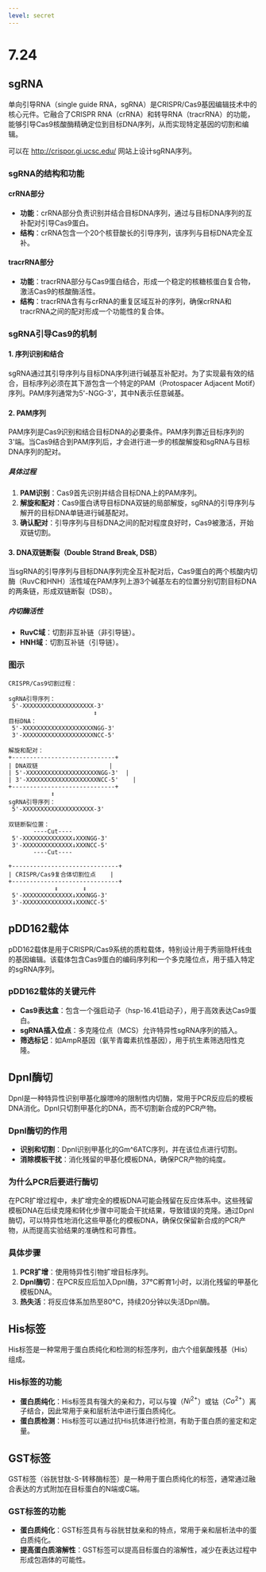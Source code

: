 ```yaml
---
level: secret
---
```

# 7.24

## sgRNA

单向引导RNA（single guide RNA，sgRNA）是CRISPR/Cas9基因编辑技术中的核心元件。它融合了CRISPR RNA（crRNA）和转导RNA（tracrRNA）的功能，能够引导Cas9核酸酶精确定位到目标DNA序列，从而实现特定基因的切割和编辑。

可以在 http://crispor.gi.ucsc.edu/ 网站上设计sgRNA序列。

### sgRNA的结构和功能

#### crRNA部分
- **功能**：crRNA部分负责识别并结合目标DNA序列，通过与目标DNA序列的互补配对引导Cas9蛋白。
- **结构**：crRNA包含一个20个核苷酸长的引导序列，该序列与目标DNA完全互补。

#### tracrRNA部分
- **功能**：tracrRNA部分与Cas9蛋白结合，形成一个稳定的核糖核蛋白复合物，激活Cas9的核酸酶活性。
- **结构**：tracrRNA含有与crRNA的重复区域互补的序列，确保crRNA和tracrRNA之间的配对形成一个功能性的复合体。

### sgRNA引导Cas9的机制

#### 1. 序列识别和结合

sgRNA通过其引导序列与目标DNA序列进行碱基互补配对。为了实现最有效的结合，目标序列必须在其下游包含一个特定的PAM（Protospacer Adjacent Motif）序列。PAM序列通常为5'-NGG-3'，其中N表示任意碱基。

#### 2. PAM序列

PAM序列是Cas9识别和结合目标DNA的必要条件。PAM序列靠近目标序列的3'端。当Cas9结合到PAM序列后，才会进行进一步的核酸解旋和sgRNA与目标DNA序列的配对。

##### 具体过程

1. **PAM识别**：Cas9首先识别并结合目标DNA上的PAM序列。
2. **解旋和配对**：Cas9蛋白诱导目标DNA双链的局部解旋，sgRNA的引导序列与解开的目标DNA单链进行碱基配对。
3. **确认配对**：引导序列与目标DNA之间的配对程度良好时，Cas9被激活，开始双链切割。

#### 3. DNA双链断裂（Double Strand Break, DSB）

当sgRNA的引导序列与目标DNA序列完全互补配对后，Cas9蛋白的两个核酸内切酶（RuvC和HNH）活性域在PAM序列上游3个碱基左右的位置分别切割目标DNA的两条链，形成双链断裂（DSB）。

##### 内切酶活性
- **RuvC域**：切割非互补链（非引导链）。
- **HNH域**：切割互补链（引导链）。

### 图示
```plaintext
CRISPR/Cas9切割过程：

sgRNA引导序列：
 5'-XXXXXXXXXXXXXXXXXXXX-3'  
                        ↕
目标DNA：
 5'-XXXXXXXXXXXXXXXXXXXXNGG-3'
 3'-XXXXXXXXXXXXXXXXXXXXNCC-5'

解旋和配对：
+-----------------------------+
| DNA双链                    | 
| 5'-XXXXXXXXXXXXXXXXXXXXNGG-3'  | 
| 3'-XXXXXXXXXXXXXXXXXXXXNCC-5'    | 
+-----------------------------+
            ↕
sgRNA引导序列：
 5'-XXXXXXXXXXXXXXXXXXXX-3'  

双链断裂位置：
       ----Cut----
 5'-XXXXXXXXXXXXXX↓XXXNGG-3'
 3'-XXXXXXXXXXXXXX↓XXXNCC-5'
       ----Cut----

+------------------------------+
| CRISPR/Cas9复合体切割位点    |
+------------------------------+
             ↕       ↕
 5'-XXXXXXXXXXXXXX↓XXXNGG-3'
 3'-XXXXXXXXXXXXXX↓XXXNCC-5'
```

## pDD162载体

pDD162载体是用于CRISPR/Cas9系统的质粒载体，特别设计用于秀丽隐杆线虫的基因编辑。该载体包含Cas9蛋白的编码序列和一个多克隆位点，用于插入特定的sgRNA序列。

### pDD162载体的关键元件
- **Cas9表达盒**：包含一个强启动子（hsp-16.41启动子），用于高效表达Cas9蛋白。
- **sgRNA插入位点**：多克隆位点（MCS）允许特异性sgRNA序列的插入。
- **筛选标记**：如AmpR基因（氨苄青霉素抗性基因），用于抗生素筛选阳性克隆。

## DpnI酶切

DpnI是一种特异性识别甲基化腺嘌呤的限制性内切酶，常用于PCR反应后的模板DNA消化。DpnI只切割甲基化的DNA，而不切割新合成的PCR产物。

### DpnI酶切的作用
- **识别和切割**：DpnI识别甲基化的Gm^6ATC序列，并在该位点进行切割。
- **消除模板干扰**：消化残留的甲基化模板DNA，确保PCR产物的纯度。

### 为什么PCR后要进行酶切
在PCR扩增过程中，未扩增完全的模板DNA可能会残留在反应体系中。这些残留模板DNA在后续克隆和转化步骤中可能会干扰结果，导致错误的克隆。通过DpnI酶切，可以特异性地消化这些甲基化的模板DNA，确保仅保留新合成的PCR产物，从而提高实验结果的准确性和可靠性。

### 具体步骤
1. **PCR扩增**：使用特异性引物扩增目标序列。
2. **DpnI酶切**：在PCR反应后加入DpnI酶，37°C孵育1小时，以消化残留的甲基化模板DNA。
3. **热失活**：将反应体系加热至80°C，持续20分钟以失活DpnI酶。

## His标签

His标签是一种常用于蛋白质纯化和检测的标签序列，由六个组氨酸残基（His）组成。

### His标签的功能
- **蛋白质纯化**：His标签具有强大的亲和力，可以与镍（$Ni^{2+}$）或钴（$Co^{2+}$）离子结合，因此常用于亲和层析法中进行蛋白质纯化。
- **蛋白质检测**：His标签可以通过抗His抗体进行检测，有助于蛋白质的鉴定和定量。

## GST标签

GST标签（谷胱甘肽-S-转移酶标签）是一种用于蛋白质纯化的标签，通常通过融合表达的方式附加在目标蛋白的N端或C端。

### GST标签的功能
- **蛋白质纯化**：GST标签具有与谷胱甘肽亲和的特点，常用于亲和层析法中的蛋白质纯化。
- **提高蛋白质溶解性**：GST标签可以提高目标蛋白的溶解性，减少在表达过程中形成包涵体的可能性。